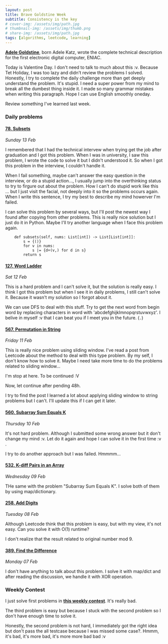 ```yaml
---
layout: post
title: Brave Goldstine Week
subtitle: Consistency is the key
# cover-img: /assets/img/path.jpg
# thumbnail-img: /assets/img/thumb.png
# share-img: /assets/img/path.jpg
tags: [algorithms, leetcode, learning]
---
```


[**Adele Goldstine**](https://en.wikipedia.org/wiki/Adele_Goldstine), born Adele Katz, wrote the complete technical description for the first electronic digital computer, ENIAC.

Today is Valentine Day. I don't need to talk to much about this :v. Because Tet Holiday, I was too lazy and didn't review the problems I solved. Honestly, I try to complete the daily challenge more than get deeply understand the problem. It's stupid. I need a super power from my mind to break all the dumbest thing inside it. I made so many grammar mistakes when writing this paragraph. Hope I can use English smoothly oneday.

Review something I've learned last week.

### Daily problems

#### [78. Subsets](https://leetcode.com/problems/subsets/)

_Sunday 13 Feb_

I remembered that I had the technical intervew when trying get the job after graduation and I got this problem. When I was in university, I saw this problem, I wrote the code to solve it but I didn't understood it. So when I got this problem in the interview, I couldn't handle it. 

When I fail something, maybe can't answer the easy question in the interview, or do a stupid action..., I usually jump into the overthinking status to try to firgure out about the problem. How I can't do stupid work like this ... but I just visit the facial, not deeply into it so the problems occurs again. When I write this sentence, I try my best to describe my mind howerver I'm failed. 

I can solve this problem by several ways, but I'll post the newest way I found after copying from other problems. This is really nice solution but I just do it in Python. Maybe I'll try another language when I face this problem again.

```
    def subsets(self, nums: List[int]) -> List[List[int]]:
        s = {()}
        for v in nums:
            s |= {d+(v,) for d in s}
        return s
```

#### [127. Word Ladder](https://leetcode.com/problems/word-ladder/)

_Sat 12 Feb_

This is a hard problem and I can't solve it, but the solution is really easy. I think I got this problem but when I see it in daily problems, I still can't solve it. Because it wasn't my solution so I forgot about it. 

We can use DFS to deal with this stuff. Try to get the next word from begin word by replacing characters in word with 'abcdefghijklmnopqrstuvwxyz'. I belive in myself :v that I can beat you if I meet you in the future. (`.`)


#### [567. Permutation in String](https://leetcode.com/problems/permutation-in-string/)

_Friday 11 Feb_

This is really nice problem using sliding window. I've read a post from Leetcode about the method to deal with this type problem. By my self, I don't know how to solve it. Maybe I need take more time to do the problems related to sliding window...

I'm stop at here. To be continued :V 

Now, let continue after pending 48h.

I try to find the post I learned a lot about applying sliding window to string problems but I can't. I'll update this if I can get it later.


#### [560. Subarray Sum Equals K](https://leetcode.com/problems/subarray-sum-equals-k/)

_Thursday 10 Feb_

It's not hard problem. Although I submitted some wrong answer but it don't change my mind :v. Let do it again and hope I can solve it in the first time :v .

I try to do another approach but I was failed. Hmmmm...


#### [532. K-diff Pairs in an Array](https://leetcode.com/problems/k-diff-pairs-in-an-array/)

_Wednesday 09 Feb_

THe same with the problem "Subarray Sum Equals K". I solve both of them by using map/dictionary.


#### [258. Add Digits](hhttps://leetcode.com/problems/add-digits/)

_Tuesday 08 Feb_

Although Leetcode think that this problem is easy, but with my view, it's not easy. Can you solve it with O(1) runtime?

I don't realize that the result related to original number mod 9.

#### [389. Find the Difference](https://leetcode.com/problems/find-the-difference/)

_Monday 07 Feb_

I don't have anything to talk about this problem. I solve it with map/dict and after reading the discussion, we handle it with XOR operation.

### Weekly Contest

I just solve first problems in [**this weekly contest**](https://leetcode.com/contest/weekly-contest-280). It's really bad. 

The third problem is easy but because I stuck with the second problem so I don't have enough time to solve it.

Honestly, the second problem is not hard, I immediately got the right idea but don't pass the all testcase because I was missed some case?. Hmmm, it's bad, it's more bad, it's more more bad bad :v